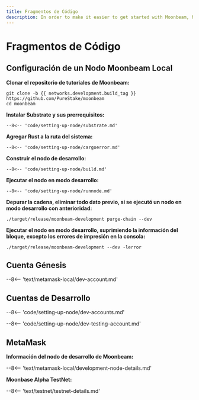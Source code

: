 ```yaml
---
title: Fragmentos de Código
description: In order to make it easier to get started with Moonbeam, here are code snippets for each of the tutorials we’ve created.
---
```


# Fragmentos de Código

## Configuración de un Nodo Moonbeam Local

**Clonar el repositorio de tutoriales de Moonbeam:**

```
git clone -b {{ networks.development.build_tag }} https://github.com/PureStake/moonbeam
cd moonbeam
```

**Instalar Substrate y sus prerrequisitos:**

```
--8<-- 'code/setting-up-node/substrate.md'
```

**Agregar Rust a la ruta del sistema:**

```
--8<-- 'code/setting-up-node/cargoerror.md'
```

**Construir el nodo de desarrollo:**

```
--8<-- 'code/setting-up-node/build.md'
```

**Ejecutar el nodo en modo desarrollo:**

```
--8<-- 'code/setting-up-node/runnode.md'
```

**Depurar la cadena, eliminar todo dato previo, si se ejecutó un nodo en modo desarrollo con anterioridad:**

```
./target/release/moonbeam-development purge-chain --dev
```

**Ejecutar el nodo en modo desarrollo, suprimiendo la información del bloque, excepto los errores de impresión en la consola:**

```
./target/release/moonbeam-development --dev -lerror
```

## Cuenta Génesis

--8<-- 'text/metamask-local/dev-account.md'

## Cuentas de Desarrollo

--8<-- 'code/setting-up-node/dev-accounts.md'

--8<-- 'code/setting-up-node/dev-testing-account.md'

## MetaMask

**Información del nodo de desarrollo de Moonbeam:**

--8<-- 'text/metamask-local/development-node-details.md'

**Moonbase Alpha TestNet:**

--8<-- 'text/testnet/testnet-details.md'
